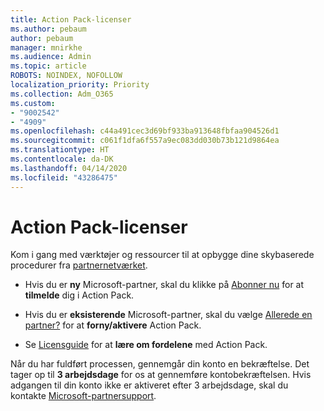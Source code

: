 ```yaml
---
title: Action Pack-licenser
ms.author: pebaum
author: pebaum
manager: mnirkhe
ms.audience: Admin
ms.topic: article
ROBOTS: NOINDEX, NOFOLLOW
localization_priority: Priority
ms.collection: Adm_O365
ms.custom:
- "9002542"
- "4909"
ms.openlocfilehash: c44a491cec3d69bf933ba913648fbfaa904526d1
ms.sourcegitcommit: c061f1dfa6f557a9ec083dd030b73b121d9864ea
ms.translationtype: HT
ms.contentlocale: da-DK
ms.lasthandoff: 04/14/2020
ms.locfileid: "43286475"
---
```

# <a name="action-pack-licenses"></a>Action Pack-licenser

Kom i gang med værktøjer og ressourcer til at opbygge dine skybaserede procedurer fra [partnernetværket](https://aka.ms/MPNActionPack).

- Hvis du er **ny** Microsoft-partner, skal du klikke på [Abonner nu](https://aka.ms/MPNActionPackNew) for at **tilmelde** dig i Action Pack.

- Hvis du er **eksisterende** Microsoft-partner, skal du vælge [Allerede en partner?](https://aka.ms/MPNActionPackExisting) for at **forny/aktivere** Action Pack. 

- Se [Licensguide](https://aka.ms/MPNActionPackGuide) for at **lære om fordelene** med Action Pack. 

Når du har fuldført processen, gennemgår din konto en bekræftelse. Det tager op til **3 arbejdsdage** for os at gennemføre kontobekræftelsen. Hvis adgangen til din konto ikke er aktiveret efter 3 arbejdsdage, skal du kontakte [Microsoft-partnersupport](https://aka.ms/MPNActionPackSupport). 
